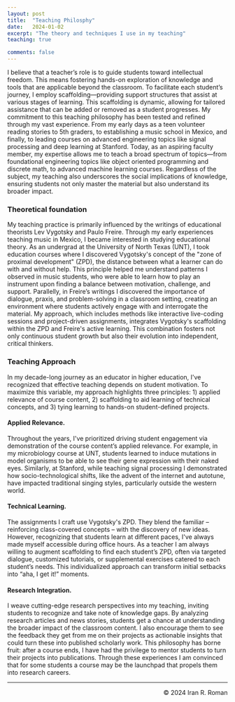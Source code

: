 ```yaml
---
layout: post
title:  "Teaching Philosphy"
date:   2024-01-02
excerpt: "The theory and techniques I use in my teaching"
teaching: true

comments: false
---
```


I believe that a teacher’s role is to guide students toward intellectual freedom. This means fostering hands-on exploration of knowledge and tools that are applicable beyond the classroom. To facilitate each student’s journey, I employ scaffolding—providing support structures that assist at various stages of learning. This scaffolding is dynamic, allowing for tailored assistance that can be added or removed as a student progresses. My commitment to this teaching philosophy has been tested and refined through my vast experience. From my early days as a teen volunteer reading stories to 5th graders, to establishing a music school in Mexico, and finally, to leading courses on advanced engineering topics like signal processing and deep learning at Stanford. Today, as an aspiring faculty member, my expertise allows me to teach a broad spectrum of topics—from foundational engineering topics like object oriented programming and discrete math, to advanced machine learning courses. Regardless of the subject, my teaching also underscores the social implications of knowledge, ensuring students not only master the material but also understand its broader impact.

### Theoretical foundation

My teaching practice is primarily influenced by the writings of educational theorists Lev Vygotsky and Paulo Freire. Through my early experiences teaching music in Mexico, I became interested in studying educational theory. As an undergrad at the University of North Texas (UNT), I took education courses where I discovered Vygotsky's concept of the "zone of proximal development" (ZPD), the distance between what a learner can do with and without help. This principle helped me understand patterns I observed in music students, who were able to learn how to play an instrument upon finding a balance between motivation, challenge, and support. Parallelly, in Freire’s writings I discovered the importance of dialogue, praxis, and problem-solving in a classroom setting, creating an environment where students actively engage with and interrogate the material. My approach, which includes methods like interactive live-coding sessions and project-driven assignments, integrates Vygotsky's scaffolding within the ZPD and Freire's active learning. This combination fosters not only continuous student growth but also their evolution into independent, critical thinkers.

### Teaching Approach

In my decade-long journey as an educator in higher education, I've recognized that effective teaching depends on student motivation. To maximize this variable, my approach highlights three principles: 1) applied relevance of course content, 2) scaffolding to aid learning of technical concepts, and 3) tying learning to hands-on student-defined projects. 

#### Applied Relevance. 
Throughout the years, I've prioritized driving student engagement via demonstration of the course content’s applied relevance. For example, in my microbiology course at UNT, students learned to induce mutations in model organisms to be able to see their gene expression with their naked eyes. Similarly, at Stanford, while teaching signal processing I demonstrated how socio-technological shifts, like the advent of the internet and autotune, have impacted traditional singing styles, particularly outside the western world.

#### Technical Learning. 
The assignments I craft use Vygotsky's ZPD. They blend the familiar – reinforcing class-covered concepts – with the discovery of new ideas. However, recognizing that students learn at different paces, I've always made myself accessible during office hours. As a teacher I am always willing to augment scaffolding to find each student’s ZPD, often via targeted dialogue, customized tutorials, or supplemental exercises catered to each student’s needs. This individualized approach can transform initial setbacks into “aha, I get it!” moments. 

#### Research Integration. 
I weave cutting-edge research perspectives into my teaching, inviting students to recognize and take note of knowledge gaps. By analyzing research articles and news stories, students get a chance at understanding the broader impact of the classroom content. I also encourage them to see the feedback they get from me on their projects as actionable insights that could turn these into published scholarly work. This philosophy has borne fruit: after a course ends, I have had the privilege to mentor students to turn their projects into publications. Through these experiences I am convinced that for some students a course may be the launchpad that propels them into research careers. 

---
<p align="right">
&copy; 2024 Iran R. Roman
</p>
